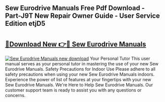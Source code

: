 ## Sew Eurodrive Manuals Free Pdf Download - Part-J9T New Repair Owner Guide - User Service Edition etjD5

# <h2><a href="http://bc9833.oget.top/?id=Sew+Eurodrive+Manuals">🔗Download New 👉🔴 Sew Eurodrive Manuals</a></h2>

[![Sew Eurodrive Manuals new download](https://i.imgur.com/5g1atiW.png)](http://bc9833.oget.top/?id=Sew+Eurodrive+Manuals)
Your Personal Tutor This user manual serves as your personal tutor in mastering the use of your new Sew Eurodrive Manuals. Safety Precautions for Indoor Use Please adhere to all safety precautions when using your new Sew Eurodrive Manuals indoors. Experience the power of list of features at your fingertips with your new Sew Eurodrive Manuals. We're Here to Help Sew Eurodrive Manuals. Our customer support team is ready to assist you with any questions or concerns.
